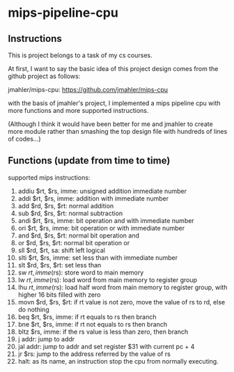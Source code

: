 # mips-pipeline-cpu

## Instructions
This is project belongs to a task of my cs courses.

At first, I want to say the basic idea of this project design comes from the github project as follows:

jmahler/mips-cpu: https://github.com/jmahler/mips-cpu

with the basis of jmahler's project, I implemented a mips pipeline cpu with more functions and more supported instructions.

(Although I think it would have been better for me and jmahler to create more module rather than smashing the top design file with hundreds of lines of codes...)

## Functions (update from time to time)

supported mips instructions:
1. addiu $rt, $rs, imme: unsigned addition immediate number
2. addi $rt, $rs, imme: addition with immediate number
3. add $rd, $rs, $rt: normal addition
4. sub $rd, $rs, $rt: normal subtraction
5. andi $rt, $rs, imme: bit operation and with immediate number
6. ori $rt, $rs, imme: bit operation or with immediate number
7. and $rd, $rs, $rt: normal bit operation and
8. or $rd, $rs, $rt: normal bit operation or
9. sll $rd, $rt, sa: shift left logical 
10. slti $rt, $rs, imme: set less than with immediate number
11. slt $rd, $rs, $rt: set less than
12. sw $rt, imme($rs): store word to main memory
13. lw $rt, imme($rs): load word from main memory to register group
14. lhu $rt, imme($rs): load half word from main memory to register group, with higher 16 bits filled with zero 
15. movn $rd, $rs, $rt: if rt value is not zero, move the value of rs to rd, else do nothing
16. beq $rt, $rs, imme: if rt equals to rs then branch 
17. bne $rt, $rs, imme: if rt not equals to rs then branch
18. bltz $rs, imme: if the rs value is less than zero, then branch
19. j addr: jump to addr
20. jal addr: jump to addr and set register $31 with current pc + 4
21. jr $rs: jump to the address referred by the value of rs
22. halt: as its name, an instruction stop the cpu from normally executing.
